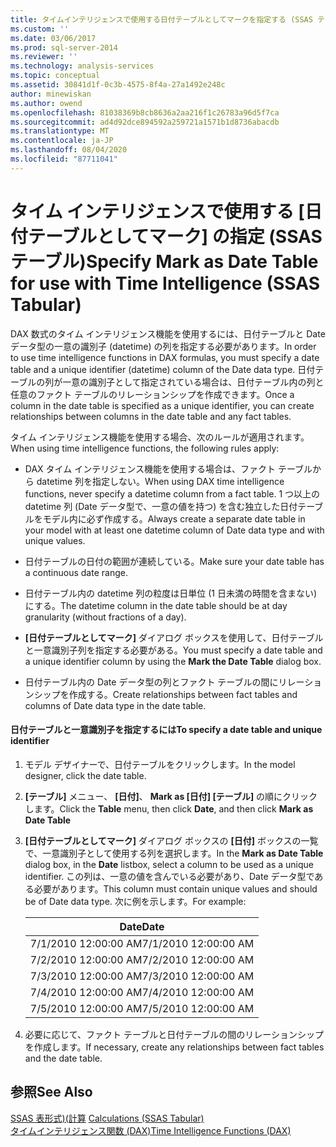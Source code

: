 ```yaml
---
title: タイムインテリジェンスで使用する日付テーブルとしてマークを指定する (SSAS テーブル) |Microsoft Docs
ms.custom: ''
ms.date: 03/06/2017
ms.prod: sql-server-2014
ms.reviewer: ''
ms.technology: analysis-services
ms.topic: conceptual
ms.assetid: 30841d1f-0c3b-4575-8f4a-27a1492e248c
author: minewiskan
ms.author: owend
ms.openlocfilehash: 81038369b8cb8636a2aa216f1c26783a96d5f7ca
ms.sourcegitcommit: ad4d92dce894592a259721a1571b1d8736abacdb
ms.translationtype: MT
ms.contentlocale: ja-JP
ms.lasthandoff: 08/04/2020
ms.locfileid: "87711041"
---
```

# <a name="specify-mark-as-date-table-for-use-with-time-intelligence-ssas-tabular"></a><span data-ttu-id="b4081-102">タイム インテリジェンスで使用する [日付テーブルとしてマーク] の指定 (SSAS テーブル)</span><span class="sxs-lookup"><span data-stu-id="b4081-102">Specify Mark as Date Table for use with Time Intelligence (SSAS Tabular)</span></span>
  <span data-ttu-id="b4081-103">DAX 数式のタイム インテリジェンス機能を使用するには、日付テーブルと Date データ型の一意の識別子 (datetime) の列を指定する必要があります。</span><span class="sxs-lookup"><span data-stu-id="b4081-103">In order to use time intelligence functions in DAX formulas, you must specify a date table and a unique identifier (datetime) column of the Date data type.</span></span> <span data-ttu-id="b4081-104">日付テーブルの列が一意の識別子として指定されている場合は、日付テーブル内の列と任意のファクト テーブルのリレーションシップを作成できます。</span><span class="sxs-lookup"><span data-stu-id="b4081-104">Once a column in the date table is specified as a unique identifier, you can create relationships between columns in the date table and any fact tables.</span></span>  
  
 <span data-ttu-id="b4081-105">タイム インテリジェンス機能を使用する場合、次のルールが適用されます。</span><span class="sxs-lookup"><span data-stu-id="b4081-105">When using time intelligence functions, the following rules apply:</span></span>  
  
-   <span data-ttu-id="b4081-106">DAX タイム インテリジェンス機能を使用する場合は、ファクト テーブルから datetime 列を指定しない。</span><span class="sxs-lookup"><span data-stu-id="b4081-106">When using DAX time intelligence functions, never specify a datetime column from a fact table.</span></span> <span data-ttu-id="b4081-107">1 つ以上の datetime 列 (Date データ型で、一意の値を持つ) を含む独立した日付テーブルをモデル内に必ず作成する。</span><span class="sxs-lookup"><span data-stu-id="b4081-107">Always create a separate date table in your model with at least one datetime column of Date data type and with unique values.</span></span>  
  
-   <span data-ttu-id="b4081-108">日付テーブルの日付の範囲が連続している。</span><span class="sxs-lookup"><span data-stu-id="b4081-108">Make sure your date table has a continuous date range.</span></span>  
  
-   <span data-ttu-id="b4081-109">日付テーブル内の datetime 列の粒度は日単位 (1 日未満の時間を含まない) にする。</span><span class="sxs-lookup"><span data-stu-id="b4081-109">The datetime column in the date table should be at day granularity (without fractions of a day).</span></span>  
  
-   <span data-ttu-id="b4081-110">**[日付テーブルとしてマーク]** ダイアログ ボックスを使用して、日付テーブルと一意識別子列を指定する必要がある。</span><span class="sxs-lookup"><span data-stu-id="b4081-110">You must specify a date table and a unique identifier column by using the **Mark the Date Table** dialog box.</span></span>  
  
-   <span data-ttu-id="b4081-111">日付テーブル内の Date データ型の列とファクト テーブルの間にリレーションシップを作成する。</span><span class="sxs-lookup"><span data-stu-id="b4081-111">Create relationships between fact tables and columns of Date data type in the date table.</span></span>  
  
#### <a name="to-specify-a-date-table-and-unique-identifier"></a><span data-ttu-id="b4081-112">日付テーブルと一意識別子を指定するには</span><span class="sxs-lookup"><span data-stu-id="b4081-112">To specify a date table and unique identifier</span></span>  
  
1.  <span data-ttu-id="b4081-113">モデル デザイナーで、日付テーブルをクリックします。</span><span class="sxs-lookup"><span data-stu-id="b4081-113">In the model designer, click the date table.</span></span>  
  
2.  <span data-ttu-id="b4081-114">**[テーブル]** メニュー、 **[日付]**、 **Mark as [日付] [テーブル]** の順にクリックします。</span><span class="sxs-lookup"><span data-stu-id="b4081-114">Click the **Table** menu, then click **Date**, and then click **Mark as Date Table**</span></span>  
  
3.  <span data-ttu-id="b4081-115">**[日付テーブルとしてマーク]** ダイアログ ボックスの **[日付]** ボックスの一覧で、一意識別子として使用する列を選択します。</span><span class="sxs-lookup"><span data-stu-id="b4081-115">In the **Mark as Date Table** dialog box, in the **Date** listbox, select a column to be used as a unique identifier.</span></span> <span data-ttu-id="b4081-116">この列は、一意の値を含んでいる必要があり、Date データ型である必要があります。</span><span class="sxs-lookup"><span data-stu-id="b4081-116">This column must contain unique values and should be of Date data type.</span></span> <span data-ttu-id="b4081-117">次に例を示します。</span><span class="sxs-lookup"><span data-stu-id="b4081-117">For example:</span></span>  
  
    |<span data-ttu-id="b4081-118">Date</span><span class="sxs-lookup"><span data-stu-id="b4081-118">Date</span></span>|  
    |----------|  
    |<span data-ttu-id="b4081-119">7/1/2010 12:00:00 AM</span><span class="sxs-lookup"><span data-stu-id="b4081-119">7/1/2010 12:00:00 AM</span></span>|  
    |<span data-ttu-id="b4081-120">7/2/2010 12:00:00 AM</span><span class="sxs-lookup"><span data-stu-id="b4081-120">7/2/2010 12:00:00 AM</span></span>|  
    |<span data-ttu-id="b4081-121">7/3/2010 12:00:00 AM</span><span class="sxs-lookup"><span data-stu-id="b4081-121">7/3/2010 12:00:00 AM</span></span>|  
    |<span data-ttu-id="b4081-122">7/4/2010 12:00:00 AM</span><span class="sxs-lookup"><span data-stu-id="b4081-122">7/4/2010 12:00:00 AM</span></span>|  
    |<span data-ttu-id="b4081-123">7/5/2010 12:00:00 AM</span><span class="sxs-lookup"><span data-stu-id="b4081-123">7/5/2010 12:00:00 AM</span></span>|  
  
4.  <span data-ttu-id="b4081-124">必要に応じて、ファクト テーブルと日付テーブルの間のリレーションシップを作成します。</span><span class="sxs-lookup"><span data-stu-id="b4081-124">If necessary, create any relationships between fact tables and the date table.</span></span>  
  
## <a name="see-also"></a><span data-ttu-id="b4081-125">参照</span><span class="sxs-lookup"><span data-stu-id="b4081-125">See Also</span></span>  
 <span data-ttu-id="b4081-126">[SSAS 表形式&#41;&#40;計算](calculations-ssas-tabular.md) </span><span class="sxs-lookup"><span data-stu-id="b4081-126">[Calculations &#40;SSAS Tabular&#41;](calculations-ssas-tabular.md) </span></span>  
 [<span data-ttu-id="b4081-127">タイムインテリジェンス関数 &#40;DAX&#41;</span><span class="sxs-lookup"><span data-stu-id="b4081-127">Time Intelligence Functions &#40;DAX&#41;</span></span>](/dax/time-intelligence-functions-dax)  
  
  
